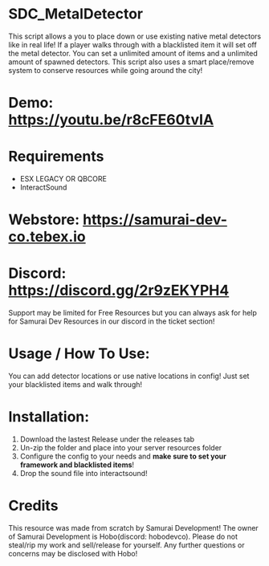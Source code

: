 # SDC_MetalDetector

This script allows a you to place down or use existing native metal detectors like in real life! If a player walks through with a blacklisted item it will set off the metal detector. You can set a unlimited amount of items and a unlimited amount of spawned detectors. This script also uses a smart place/remove system to conserve resources while going around the city!

# Demo: https://youtu.be/r8cFE60tvIA

# Requirements
- ESX LEGACY OR QBCORE
- InteractSound

# Webstore: https://samurai-dev-co.tebex.io
# Discord: https://discord.gg/2r9zEKYPH4

Support may be limited for Free Resources but you can always ask for help for Samurai Dev Resources in our discord in the ticket section!

# Usage / How To Use:

You can add detector locations or use native locations in config! Just set your blacklisted items and walk through!

# Installation:
1. Download the lastest Release under the releases tab
2. Un-zip the folder and place into your server resources folder
3. Configure the config to your needs and **make sure to set your framework and blacklisted items**!
4. Drop the sound file into interactsound!

# Credits
This resource was made from scratch by Samurai Development! The owner of Samurai Development is Hobo(discord: hobodevco). Please do not steal/rip my work and sell/release for yourself. Any further questions or concerns may be disclosed with Hobo!
